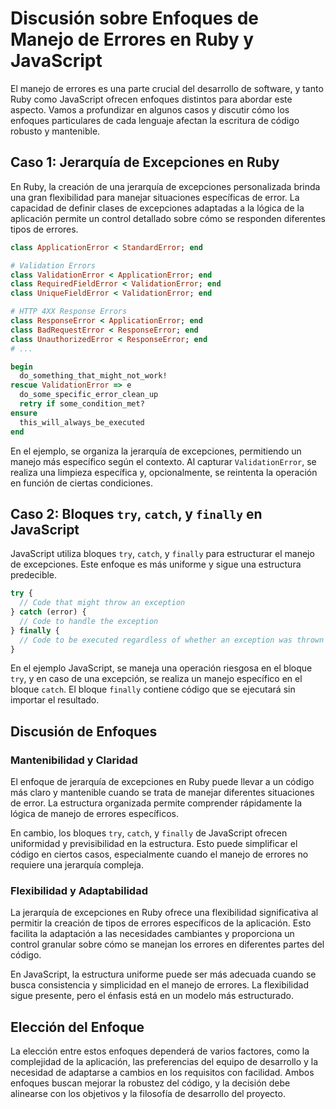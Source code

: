 # Discusión sobre Enfoques de Manejo de Errores en Ruby y JavaScript

El manejo de errores es una parte crucial del desarrollo de software, y tanto Ruby como JavaScript ofrecen enfoques distintos para abordar este aspecto. Vamos a profundizar en algunos casos y discutir cómo los enfoques particulares de cada lenguaje afectan la escritura de código robusto y mantenible.

## Caso 1: Jerarquía de Excepciones en Ruby

En Ruby, la creación de una jerarquía de excepciones personalizada brinda una gran flexibilidad para manejar situaciones específicas de error. La capacidad de definir clases de excepciones adaptadas a la lógica de la aplicación permite un control detallado sobre cómo se responden diferentes tipos de errores.

```ruby
class ApplicationError < StandardError; end

# Validation Errors
class ValidationError < ApplicationError; end
class RequiredFieldError < ValidationError; end
class UniqueFieldError < ValidationError; end

# HTTP 4XX Response Errors
class ResponseError < ApplicationError; end
class BadRequestError < ResponseError; end
class UnauthorizedError < ResponseError; end
# ...

begin
  do_something_that_might_not_work!
rescue ValidationError => e
  do_some_specific_error_clean_up
  retry if some_condition_met?
ensure
  this_will_always_be_executed
end
```

En el ejemplo, se organiza la jerarquía de excepciones, permitiendo un manejo más específico según el contexto. Al capturar `ValidationError`, se realiza una limpieza específica y, opcionalmente, se reintenta la operación en función de ciertas condiciones.

## Caso 2: Bloques `try`, `catch`, y `finally` en JavaScript

JavaScript utiliza bloques `try`, `catch`, y `finally` para estructurar el manejo de excepciones. Este enfoque es más uniforme y sigue una estructura predecible.

```javascript
try {
  // Code that might throw an exception
} catch (error) {
  // Code to handle the exception
} finally {
  // Code to be executed regardless of whether an exception was thrown or not
}
```

En el ejemplo JavaScript, se maneja una operación riesgosa en el bloque `try`, y en caso de una excepción, se realiza un manejo específico en el bloque `catch`. El bloque `finally` contiene código que se ejecutará sin importar el resultado.

## Discusión de Enfoques

### Mantenibilidad y Claridad

El enfoque de jerarquía de excepciones en Ruby puede llevar a un código más claro y mantenible cuando se trata de manejar diferentes situaciones de error. La estructura organizada permite comprender rápidamente la lógica de manejo de errores específicos.

En cambio, los bloques `try`, `catch`, y `finally` de JavaScript ofrecen uniformidad y previsibilidad en la estructura. Esto puede simplificar el código en ciertos casos, especialmente cuando el manejo de errores no requiere una jerarquía compleja.

### Flexibilidad y Adaptabilidad

La jerarquía de excepciones en Ruby ofrece una flexibilidad significativa al permitir la creación de tipos de errores específicos de la aplicación. Esto facilita la adaptación a las necesidades cambiantes y proporciona un control granular sobre cómo se manejan los errores en diferentes partes del código.

En JavaScript, la estructura uniforme puede ser más adecuada cuando se busca consistencia y simplicidad en el manejo de errores. La flexibilidad sigue presente, pero el énfasis está en un modelo más estructurado.

## Elección del Enfoque

La elección entre estos enfoques dependerá de varios factores, como la complejidad de la aplicación, las preferencias del equipo de desarrollo y la necesidad de adaptarse a cambios en los requisitos con facilidad. Ambos enfoques buscan mejorar la robustez del código, y la decisión debe alinearse con los objetivos y la filosofía de desarrollo del proyecto.
